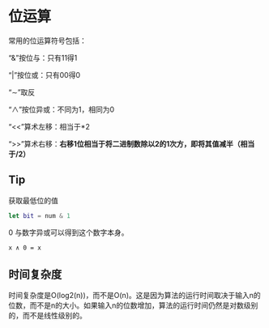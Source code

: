# 位运算

常用的位运算符号包括：

“&”按位与：只有11得1

“|”按位或：只有00得0

“∼”取反

“∧”按位异或：不同为1，相同为0

“<<”算术左移：相当于*2

“>>”算术右移：**右移1位相当于将二进制数除以2的1次方，即将其值减半（相当于/2）**

## Tip

获取最低位的值

```swift
let bit = num & 1 
```

0 与数字异或可以得到这个数字本身。

```
x ∧ 0 = x
```

## 时间复杂度

时间复杂度是O(log2(n))，而不是O(n)。这是因为算法的运行时间取决于输入n的位数，而不是n的大小。如果输入n的位数增加，算法的运行时间仍然是对数级别的，而不是线性级别的。
